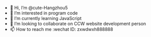 - 👋 Hi, I’m @cute-Hangzhou5
- 👀 I’m interested in program code
- 🌱 I’m currently learning JavaScript
- 💞️ I’m looking to collaborate on CCW website development person
- 📫 How to reach me :wechat ID: zxwdwxh888888
